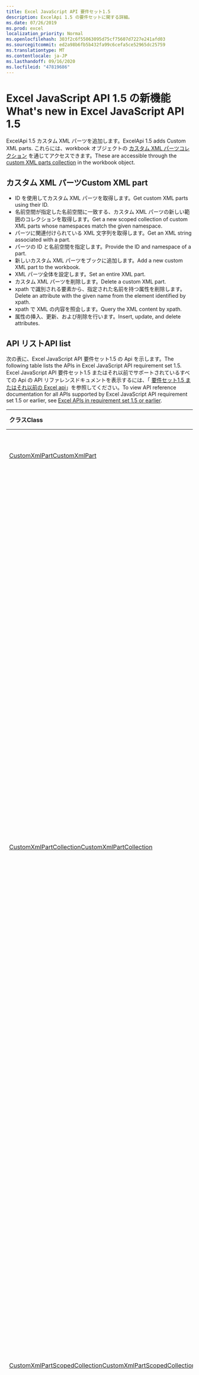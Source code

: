 ```yaml
---
title: Excel JavaScript API 要件セット1.5
description: ExcelApi 1.5 の要件セットに関する詳細。
ms.date: 07/26/2019
ms.prod: excel
localization_priority: Normal
ms.openlocfilehash: 303f2c6f55063095d75cf75607d7227e241afd03
ms.sourcegitcommit: ed2a98b6fb5b432fa99c6cefa5ce52965dc25759
ms.translationtype: MT
ms.contentlocale: ja-JP
ms.lasthandoff: 09/16/2020
ms.locfileid: "47819686"
---
```

# <a name="whats-new-in-excel-javascript-api-15"></a><span data-ttu-id="5b238-103">Excel JavaScript API 1.5 の新機能</span><span class="sxs-lookup"><span data-stu-id="5b238-103">What's new in Excel JavaScript API 1.5</span></span>

<span data-ttu-id="5b238-104">ExcelApi 1.5 カスタム XML パーツを追加します。</span><span class="sxs-lookup"><span data-stu-id="5b238-104">ExcelApi 1.5 adds Custom XML parts.</span></span> <span data-ttu-id="5b238-105">これらには、workbook オブジェクトの [カスタム XML パーツコレクション](/javascript/api/excel/excel.workbook#customxmlparts) を通じてアクセスできます。</span><span class="sxs-lookup"><span data-stu-id="5b238-105">These are accessible through the [custom XML parts collection](/javascript/api/excel/excel.workbook#customxmlparts) in the workbook object.</span></span>

## <a name="custom-xml-part"></a><span data-ttu-id="5b238-106">カスタム XML パーツ</span><span class="sxs-lookup"><span data-stu-id="5b238-106">Custom XML part</span></span>

* <span data-ttu-id="5b238-107">ID を使用してカスタム XML パーツを取得します。</span><span class="sxs-lookup"><span data-stu-id="5b238-107">Get custom XML parts using their ID.</span></span>
* <span data-ttu-id="5b238-108">名前空間が指定した名前空間に一致する、カスタム XML パーツの新しい範囲のコレクションを取得します。</span><span class="sxs-lookup"><span data-stu-id="5b238-108">Get a new scoped collection of custom XML parts whose namespaces match the given namespace.</span></span>
* <span data-ttu-id="5b238-109">パーツに関連付けられている XML 文字列を取得します。</span><span class="sxs-lookup"><span data-stu-id="5b238-109">Get an XML string associated with a part.</span></span>
* <span data-ttu-id="5b238-110">パーツの ID と名前空間を指定します。</span><span class="sxs-lookup"><span data-stu-id="5b238-110">Provide the ID and namespace of a part.</span></span>
* <span data-ttu-id="5b238-111">新しいカスタム XML パーツをブックに追加します。</span><span class="sxs-lookup"><span data-stu-id="5b238-111">Add a new custom XML part to the workbook.</span></span>
* <span data-ttu-id="5b238-112">XML パーツ全体を設定します。</span><span class="sxs-lookup"><span data-stu-id="5b238-112">Set an entire XML part.</span></span>
* <span data-ttu-id="5b238-113">カスタム XML パーツを削除します。</span><span class="sxs-lookup"><span data-stu-id="5b238-113">Delete a custom XML part.</span></span>
* <span data-ttu-id="5b238-114">xpath で識別される要素から、指定された名前を持つ属性を削除します。</span><span class="sxs-lookup"><span data-stu-id="5b238-114">Delete an attribute with the given name from the element identified by xpath.</span></span>
* <span data-ttu-id="5b238-115">xpath で XML の内容を照会します。</span><span class="sxs-lookup"><span data-stu-id="5b238-115">Query the XML content by xpath.</span></span>
* <span data-ttu-id="5b238-116">属性の挿入、更新、および削除を行います。</span><span class="sxs-lookup"><span data-stu-id="5b238-116">Insert, update, and delete attributes.</span></span>

## <a name="api-list"></a><span data-ttu-id="5b238-117">API リスト</span><span class="sxs-lookup"><span data-stu-id="5b238-117">API list</span></span>

<span data-ttu-id="5b238-118">次の表に、Excel JavaScript API 要件セット1.5 の Api を示します。</span><span class="sxs-lookup"><span data-stu-id="5b238-118">The following table lists the APIs in Excel JavaScript API requirement set 1.5.</span></span> <span data-ttu-id="5b238-119">Excel JavaScript API 要件セット1.5 またはそれ以前でサポートされているすべての Api の API リファレンスドキュメントを表示するには、「 [要件セット1.5 またはそれ以前の Excel api](/javascript/api/excel?view=excel-js-1.5&preserve-view=true)」を参照してください。</span><span class="sxs-lookup"><span data-stu-id="5b238-119">To view API reference documentation for all APIs supported by Excel JavaScript API requirement set 1.5 or earlier, see [Excel APIs in requirement set 1.5 or earlier](/javascript/api/excel?view=excel-js-1.5&preserve-view=true).</span></span>

| <span data-ttu-id="5b238-120">クラス</span><span class="sxs-lookup"><span data-stu-id="5b238-120">Class</span></span> | <span data-ttu-id="5b238-121">フィールド</span><span class="sxs-lookup"><span data-stu-id="5b238-121">Fields</span></span> | <span data-ttu-id="5b238-122">説明</span><span class="sxs-lookup"><span data-stu-id="5b238-122">Description</span></span> |
|:---|:---|:---|
|[<span data-ttu-id="5b238-123">CustomXmlPart</span><span class="sxs-lookup"><span data-stu-id="5b238-123">CustomXmlPart</span></span>](/javascript/api/excel/excel.customxmlpart)|[<span data-ttu-id="5b238-124">delete()</span><span class="sxs-lookup"><span data-stu-id="5b238-124">delete()</span></span>](/javascript/api/excel/excel.customxmlpart#delete--)|<span data-ttu-id="5b238-125">カスタム XML パーツを削除します。</span><span class="sxs-lookup"><span data-stu-id="5b238-125">Deletes the custom XML part.</span></span>|
||[<span data-ttu-id="5b238-126">getXml ()</span><span class="sxs-lookup"><span data-stu-id="5b238-126">getXml()</span></span>](/javascript/api/excel/excel.customxmlpart#getxml--)|<span data-ttu-id="5b238-127">カスタム XML パーツのすべての XML コンテンツを取得します。</span><span class="sxs-lookup"><span data-stu-id="5b238-127">Gets the custom XML part's full XML content.</span></span>|
||[<span data-ttu-id="5b238-128">id</span><span class="sxs-lookup"><span data-stu-id="5b238-128">id</span></span>](/javascript/api/excel/excel.customxmlpart#id)|<span data-ttu-id="5b238-129">カスタム XML パーツの ID。</span><span class="sxs-lookup"><span data-stu-id="5b238-129">The custom XML part's ID.</span></span> <span data-ttu-id="5b238-130">読み取り専用です。</span><span class="sxs-lookup"><span data-stu-id="5b238-130">Read-only.</span></span>|
||[<span data-ttu-id="5b238-131">namespaceUri</span><span class="sxs-lookup"><span data-stu-id="5b238-131">namespaceUri</span></span>](/javascript/api/excel/excel.customxmlpart#namespaceuri)|<span data-ttu-id="5b238-132">カスタム XML パーツの名前空間 URI。</span><span class="sxs-lookup"><span data-stu-id="5b238-132">The custom XML part's namespace URI.</span></span> <span data-ttu-id="5b238-133">読み取り専用です。</span><span class="sxs-lookup"><span data-stu-id="5b238-133">Read-only.</span></span>|
||[<span data-ttu-id="5b238-134">setXml (xml: string)</span><span class="sxs-lookup"><span data-stu-id="5b238-134">setXml(xml: string)</span></span>](/javascript/api/excel/excel.customxmlpart#setxml-xml-)|<span data-ttu-id="5b238-135">カスタム XML パーツのすべての XML コンテンツを設定します。</span><span class="sxs-lookup"><span data-stu-id="5b238-135">Sets the custom XML part's full XML content.</span></span>|
|[<span data-ttu-id="5b238-136">CustomXmlPartCollection</span><span class="sxs-lookup"><span data-stu-id="5b238-136">CustomXmlPartCollection</span></span>](/javascript/api/excel/excel.customxmlpartcollection)|[<span data-ttu-id="5b238-137">add (xml: string)</span><span class="sxs-lookup"><span data-stu-id="5b238-137">add(xml: string)</span></span>](/javascript/api/excel/excel.customxmlpartcollection#add-xml-)|<span data-ttu-id="5b238-138">ブックに新しいカスタム XML パーツを追加します。</span><span class="sxs-lookup"><span data-stu-id="5b238-138">Adds a new custom XML part to the workbook.</span></span>|
||[<span data-ttu-id="5b238-139">getByNamespace (namespaceUri: string)</span><span class="sxs-lookup"><span data-stu-id="5b238-139">getByNamespace(namespaceUri: string)</span></span>](/javascript/api/excel/excel.customxmlpartcollection#getbynamespace-namespaceuri-)|<span data-ttu-id="5b238-140">名前空間が指定した名前空間に一致する、カスタム XML パーツの新しい範囲のコレクションを取得します。</span><span class="sxs-lookup"><span data-stu-id="5b238-140">Gets a new scoped collection of custom XML parts whose namespaces match the given namespace.</span></span>|
||[<span data-ttu-id="5b238-141">getCount()</span><span class="sxs-lookup"><span data-stu-id="5b238-141">getCount()</span></span>](/javascript/api/excel/excel.customxmlpartcollection#getcount--)|<span data-ttu-id="5b238-142">コレクションに含まれる CustomXml パーツの数を取得します。</span><span class="sxs-lookup"><span data-stu-id="5b238-142">Gets the number of CustomXml parts in the collection.</span></span>|
||[<span data-ttu-id="5b238-143">getItem(id: string)</span><span class="sxs-lookup"><span data-stu-id="5b238-143">getItem(id: string)</span></span>](/javascript/api/excel/excel.customxmlpartcollection#getitem-id-)|<span data-ttu-id="5b238-144">ID に基づいて、カスタム XML パーツを取得します。</span><span class="sxs-lookup"><span data-stu-id="5b238-144">Gets a custom XML part based on its ID.</span></span>|
||[<span data-ttu-id="5b238-145">getItemOrNullObject(id: string)</span><span class="sxs-lookup"><span data-stu-id="5b238-145">getItemOrNullObject(id: string)</span></span>](/javascript/api/excel/excel.customxmlpartcollection#getitemornullobject-id-)|<span data-ttu-id="5b238-146">ID に基づいて、カスタム XML パーツを取得します。</span><span class="sxs-lookup"><span data-stu-id="5b238-146">Gets a custom XML part based on its ID.</span></span>|
||[<span data-ttu-id="5b238-147">items</span><span class="sxs-lookup"><span data-stu-id="5b238-147">items</span></span>](/javascript/api/excel/excel.customxmlpartcollection#items)|<span data-ttu-id="5b238-148">このコレクション内に読み込まれた子アイテムを取得します。</span><span class="sxs-lookup"><span data-stu-id="5b238-148">Gets the loaded child items in this collection.</span></span>|
|[<span data-ttu-id="5b238-149">CustomXmlPartScopedCollection</span><span class="sxs-lookup"><span data-stu-id="5b238-149">CustomXmlPartScopedCollection</span></span>](/javascript/api/excel/excel.customxmlpartscopedcollection)|[<span data-ttu-id="5b238-150">getCount()</span><span class="sxs-lookup"><span data-stu-id="5b238-150">getCount()</span></span>](/javascript/api/excel/excel.customxmlpartscopedcollection#getcount--)|<span data-ttu-id="5b238-151">コレクションに含まれる CustomXML パーツの数を取得します。</span><span class="sxs-lookup"><span data-stu-id="5b238-151">Gets the number of CustomXML parts in this collection.</span></span>|
||[<span data-ttu-id="5b238-152">getItem(id: string)</span><span class="sxs-lookup"><span data-stu-id="5b238-152">getItem(id: string)</span></span>](/javascript/api/excel/excel.customxmlpartscopedcollection#getitem-id-)|<span data-ttu-id="5b238-153">ID に基づいて、カスタム XML パーツを取得します。</span><span class="sxs-lookup"><span data-stu-id="5b238-153">Gets a custom XML part based on its ID.</span></span>|
||[<span data-ttu-id="5b238-154">getItemOrNullObject(id: string)</span><span class="sxs-lookup"><span data-stu-id="5b238-154">getItemOrNullObject(id: string)</span></span>](/javascript/api/excel/excel.customxmlpartscopedcollection#getitemornullobject-id-)|<span data-ttu-id="5b238-155">ID に基づいて、カスタム XML パーツを取得します。</span><span class="sxs-lookup"><span data-stu-id="5b238-155">Gets a custom XML part based on its ID.</span></span>|
||[<span data-ttu-id="5b238-156">getOnlyItem ()</span><span class="sxs-lookup"><span data-stu-id="5b238-156">getOnlyItem()</span></span>](/javascript/api/excel/excel.customxmlpartscopedcollection#getonlyitem--)|<span data-ttu-id="5b238-157">コレクションに含まれる項目が 1 つだけの場合、このメソッドはその項目を返します。</span><span class="sxs-lookup"><span data-stu-id="5b238-157">If the collection contains exactly one item, this method returns it.</span></span>|
||[<span data-ttu-id="5b238-158">getOnlyItemOrNullObject()</span><span class="sxs-lookup"><span data-stu-id="5b238-158">getOnlyItemOrNullObject()</span></span>](/javascript/api/excel/excel.customxmlpartscopedcollection#getonlyitemornullobject--)|<span data-ttu-id="5b238-159">コレクションに含まれる項目が 1 つだけの場合、このメソッドはその項目を返します。</span><span class="sxs-lookup"><span data-stu-id="5b238-159">If the collection contains exactly one item, this method returns it.</span></span>|
||[<span data-ttu-id="5b238-160">items</span><span class="sxs-lookup"><span data-stu-id="5b238-160">items</span></span>](/javascript/api/excel/excel.customxmlpartscopedcollection#items)|<span data-ttu-id="5b238-161">このコレクション内に読み込まれた子アイテムを取得します。</span><span class="sxs-lookup"><span data-stu-id="5b238-161">Gets the loaded child items in this collection.</span></span>|
|[<span data-ttu-id="5b238-162">PivotTable</span><span class="sxs-lookup"><span data-stu-id="5b238-162">PivotTable</span></span>](/javascript/api/excel/excel.pivottable)|[<span data-ttu-id="5b238-163">id</span><span class="sxs-lookup"><span data-stu-id="5b238-163">id</span></span>](/javascript/api/excel/excel.pivottable#id)|<span data-ttu-id="5b238-164">ピボットテーブルの ID。</span><span class="sxs-lookup"><span data-stu-id="5b238-164">Id of the PivotTable.</span></span> <span data-ttu-id="5b238-165">読み取り専用です。</span><span class="sxs-lookup"><span data-stu-id="5b238-165">Read-only.</span></span>|
|[<span data-ttu-id="5b238-166">ランタイム</span><span class="sxs-lookup"><span data-stu-id="5b238-166">Runtime</span></span>](/javascript/api/excel/excel.runtime)||[<span data-ttu-id="5b238-167">ブック</span><span class="sxs-lookup"><span data-stu-id="5b238-167">Workbook</span></span>](/javascript/api/excel/excel.workbook)|[<span data-ttu-id="5b238-168">customXmlParts</span><span class="sxs-lookup"><span data-stu-id="5b238-168">customXmlParts</span></span>](/javascript/api/excel/excel.workbook#customxmlparts)|<span data-ttu-id="5b238-169">このブックに格納されているカスタム XML パーツのコレクションを表します。</span><span class="sxs-lookup"><span data-stu-id="5b238-169">Represents the collection of custom XML parts contained by this workbook.</span></span> <span data-ttu-id="5b238-170">読み取り専用です。</span><span class="sxs-lookup"><span data-stu-id="5b238-170">Read-only.</span></span>|
|[<span data-ttu-id="5b238-171">ワークシート</span><span class="sxs-lookup"><span data-stu-id="5b238-171">Worksheet</span></span>](/javascript/api/excel/excel.worksheet)|[<span data-ttu-id="5b238-172">getNext (visibleOnly?: boolean)</span><span class="sxs-lookup"><span data-stu-id="5b238-172">getNext(visibleOnly?: boolean)</span></span>](/javascript/api/excel/excel.worksheet#getnext-visibleonly-)|<span data-ttu-id="5b238-173">これに続くワークシートを取得します。</span><span class="sxs-lookup"><span data-stu-id="5b238-173">Gets the worksheet that follows this one.</span></span> <span data-ttu-id="5b238-174">このメソッドに続くワークシートがない場合、このメソッドはエラーをスローします。</span><span class="sxs-lookup"><span data-stu-id="5b238-174">If there are no worksheets following this one, this method will throw an error.</span></span>|
||[<span data-ttu-id="5b238-175">getNextOrNullObject (visibleOnly?: boolean)</span><span class="sxs-lookup"><span data-stu-id="5b238-175">getNextOrNullObject(visibleOnly?: boolean)</span></span>](/javascript/api/excel/excel.worksheet#getnextornullobject-visibleonly-)|<span data-ttu-id="5b238-176">これに続くワークシートを取得します。</span><span class="sxs-lookup"><span data-stu-id="5b238-176">Gets the worksheet that follows this one.</span></span> <span data-ttu-id="5b238-177">このメソッドに続くワークシートがない場合、このメソッドは null オブジェクトを返します。</span><span class="sxs-lookup"><span data-stu-id="5b238-177">If there are no worksheets following this one, this method will return a null object.</span></span>|
||[<span data-ttu-id="5b238-178">getPrevious (visibleOnly?: boolean)</span><span class="sxs-lookup"><span data-stu-id="5b238-178">getPrevious(visibleOnly?: boolean)</span></span>](/javascript/api/excel/excel.worksheet#getprevious-visibleonly-)|<span data-ttu-id="5b238-179">これより前のワークシートを取得します。</span><span class="sxs-lookup"><span data-stu-id="5b238-179">Gets the worksheet that precedes this one.</span></span> <span data-ttu-id="5b238-180">前のワークシートがない場合、このメソッドはエラーをスローします。</span><span class="sxs-lookup"><span data-stu-id="5b238-180">If there are no previous worksheets, this method will throw an error.</span></span>|
||[<span data-ttu-id="5b238-181">getPreviousOrNullObject (visibleOnly?: boolean)</span><span class="sxs-lookup"><span data-stu-id="5b238-181">getPreviousOrNullObject(visibleOnly?: boolean)</span></span>](/javascript/api/excel/excel.worksheet#getpreviousornullobject-visibleonly-)|<span data-ttu-id="5b238-182">これより前のワークシートを取得します。</span><span class="sxs-lookup"><span data-stu-id="5b238-182">Gets the worksheet that precedes this one.</span></span> <span data-ttu-id="5b238-183">前のワークシートがない場合、このメソッドは null の objet を返します。</span><span class="sxs-lookup"><span data-stu-id="5b238-183">If there are no previous worksheets, this method will return a null objet.</span></span>|
|[<span data-ttu-id="5b238-184">WorksheetCollection</span><span class="sxs-lookup"><span data-stu-id="5b238-184">WorksheetCollection</span></span>](/javascript/api/excel/excel.worksheetcollection)|[<span data-ttu-id="5b238-185">getFirst (visibleOnly?: boolean)</span><span class="sxs-lookup"><span data-stu-id="5b238-185">getFirst(visibleOnly?: boolean)</span></span>](/javascript/api/excel/excel.worksheetcollection#getfirst-visibleonly-)|<span data-ttu-id="5b238-186">コレクション内の最初のワークシートを取得します。</span><span class="sxs-lookup"><span data-stu-id="5b238-186">Gets the first worksheet in the collection.</span></span>|
||[<span data-ttu-id="5b238-187">getLast (visibleOnly?: boolean)</span><span class="sxs-lookup"><span data-stu-id="5b238-187">getLast(visibleOnly?: boolean)</span></span>](/javascript/api/excel/excel.worksheetcollection#getlast-visibleonly-)|<span data-ttu-id="5b238-188">コレクション内の最後のワークシートを取得します。</span><span class="sxs-lookup"><span data-stu-id="5b238-188">Gets the last worksheet in the collection.</span></span>|

## <a name="see-also"></a><span data-ttu-id="5b238-189">関連項目</span><span class="sxs-lookup"><span data-stu-id="5b238-189">See also</span></span>

- [<span data-ttu-id="5b238-190">Excel JavaScript API リファレンス ドキュメント</span><span class="sxs-lookup"><span data-stu-id="5b238-190">Excel JavaScript API Reference Documentation</span></span>](/javascript/api/excel?view=excel-js-1.5&preserve-view=true)
- [<span data-ttu-id="5b238-191">Excel JavaScript API の要件セット</span><span class="sxs-lookup"><span data-stu-id="5b238-191">Excel JavaScript API requirement sets</span></span>](excel-api-requirement-sets.md)
